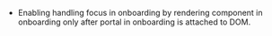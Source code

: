 - Enabling handling focus in onboarding by rendering component in onboarding only after portal in onboarding is attached to DOM.